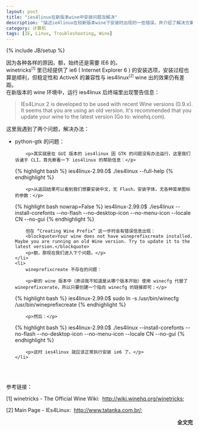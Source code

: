 ```yaml
---
layout: post
title: "ies4linux在新版本wine中安装问题及解决"
description: "描述ie4linux在较新版本wine下安装时出现的一些错误，并介绍了解决方案。"
category: 计算机
tags: [IE, Linux, Troubleshooting, Wine]
---
```

{% include JB/setup %}

<p>因为各种各样的原因，额，始终还是需要 IE6 的。<br /> winetricks<sup><small>[1]</small></sup> 里已经提供了 ie6 ( Internet Explorer 6 ) 的安装选项，安装过程也算是顺利，但稳定性和 ActiveX 的兼容性与 ies4linux<sup><small>[2]</small></sup> wine 出的效果仍有差距。<br />在新版本的 wine 环境中，运行 ies4linux 后终端里出现警告信息：</p>
<blockquote>IEs4Linux 2 is developed to be used with recent Wine versions (0.9.x). It seems that you are using an old version. It's recommended that you update your wine to the latest version (Go to: winehq.com). </blockquote>
<p>这里我遇到了两个问题，解决办法：</p>
<ul>
	<li>
		python-gtk 的问题：
		
		<p>其实就是在 GUI 版本的 ies4linux 因 GTK 的问题没有办法运行，这里我们诉诸于 CLI，首先察看一下 ies4linux 的帮助信息：</p>
		
{% highlight bash %}
ies4linux-2.99.0$ ./ies4linux --full-help
{% endhighlight %}
		
		<p>从返回结果可以看到我们想要安装中文，无 Flash，安装字体，无各种菜单图标的参数：</p>
		
{% highlight bash nowrap=False %}
ies4linux-2.99.0$ ./ies4linux --install-corefonts --no-flash --no-desktop-icon --no-menu-icon --locale CN --no-gui
{% endhighlight %}

		但在 “Creating Wine Prefix” 这一步时会有错误信息出现：
		<blockquote>Your wine does not have wineprefixcreate installed. Maybe you are running an old Wine version. Try to update it to the latest version.</blockquote>
		<p>额，那现在我们进入下个问题。</p>
	</li>
	<li>
		wineprefixcreate 不存在的问题：
		
		<p>新的 wine 版本中（原谅我不知道是从哪个版本开始）使用 winecfg 代替了 wineprefixcerate，所以只要创建一个指向 winecfg 的链接即可：</p>
		
{% highlight bash %}
ies4linux-2.99.0$ sudo ln -s /usr/bin/winecfg /usr/bin/wineprefixcreate
{% endhighlight %}
		
		<p>然后：</p>
		
{% highlight bash %}
ies4linux-2.99.0$ ./ies4linux --install-corefonts --no-flash --no-desktop-icon --no-menu-icon --locale CN --no-gui
{% endhighlight %}
		
		<p>这时 ies4linux 就应该正常执行安装 ie6 了。</p>
	</li>
</ul>
<p><br /><br /></p>
<p>参考链接：</p>
<p style="text-align:left;">[1]&nbsp;winetricks - The Official Wine Wiki:&nbsp;&nbsp;<a href="http://wiki.winehq.org/winetricks">http://wiki.winehq.org/winetricks</a>;</p>
<p style="text-align:left;">[2]&nbsp;Main Page - IEs4Linux:&nbsp;&nbsp;<a href="http://www.tatanka.com.br/">http://www.tatanka.com.br/</a>;</p>
<p style="text-align:right;"><strong>全文完</strong></p>